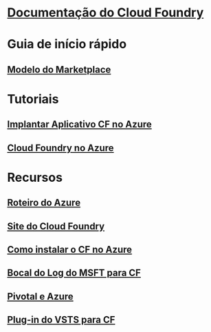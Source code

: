 # [Documentação do Cloud Foundry](index.md)
# Guia de início rápido
## [Modelo do Marketplace](https://azuremarketplace.microsoft.com/marketplace/apps/pivotal.pivotal-cloud-foundry)
# Tutoriais
## [Implantar Aplicativo CF no Azure](/azure/virtual-machines/linux/cloudfoundry-deploy-your-first-app)
## [Cloud Foundry no Azure](/azure/virtual-machines/linux/cloudfoundry-get-started)
# Recursos
## [Roteiro do Azure](https://azure.microsoft.com/roadmap/)
## [Site do Cloud Foundry](https://docs.cloudfoundry.org/)
## [Como instalar o CF no Azure](https://docs.pivotal.io/pivotalcf/1-11/customizing/pcf_azure.html)
## [Bocal do Log do MSFT para CF](https://github.com/Azure/oms-log-analytics-firehose-nozzle)
## [Pivotal e Azure](https://pivotal.io/partners/microsoft)
## [Plug-in do VSTS para CF](https://github.com/Microsoft/vsts-cloudfoundry)

